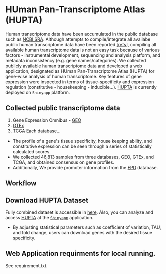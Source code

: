 # HUman Pan-Transcriptome Atlas (HUPTA)
Human transcriptome data have been accumulated in the public database such as [NCBI SRA](https://www.ncbi.nlm.nih.gov/sra). Although attempts to compile/integrate all availabe public human transcriptome data have been reported [[refs]](https://maayanlab.cloud/archs4/), compiling all available human transcriptome data is not an easy task because of various factors - instrumental development, sequencing and analysis platform, and metadata inconsistency (e.g. gene names/categories). We collected publicly available human transcriptome data and developed a web application, designated as HUman Pan-Transcriptome Atlas (HUPTA) for gene-wise analysis of human transcriptome. Key features of gene expression were inspected in terms of tissue-specificity and expression regulation (constitutive - housekeeping - inducible...). [HUPTA]( https://ybq7u4-park-jungjoon.shinyapps.io/hupta/) is currently deployed on ```Shinyapp``` platform.

## Collected public transcriptome data
1. Gene Expression Omnibus - [GEO](https://www.ncbi.nlm.nih.gov/geo/)
2. [GTEx](https://gtexportal.org/home/)
3. [TCGA](https://www.cancer.gov/ccg/research/genome-sequencing/tcga)
Each database...

+ The profile of a gene's tissue specificity, house keeping ability, and constitutive expression can be seen through a series of statistically calculated scores.
+ We collected 46,813 samples from three databases, GEO, GTEx, and TCGA, and obtained consensus on gene profiles.
+ Additionally, We provide promoter information from the [EPD](https://epd.expasy.org/epd/) database.

## Workflow


## Download HUPTA Dataset
Fully combined dataset is accessible in [here](). Also, you can analyze and access [HUPTA](https://ybq7u4-park-jungjoon.shinyapps.io/hupta/) at the [```Shinyapp```](https://shiny.posit.co/py/) application. 
+ By adjusting statistical parameters such as coefficient of variation, TAU, and fold change, users can download genes with the desired tissue specificity.

## Web Application requirments for local running.
See requirement.txt.
